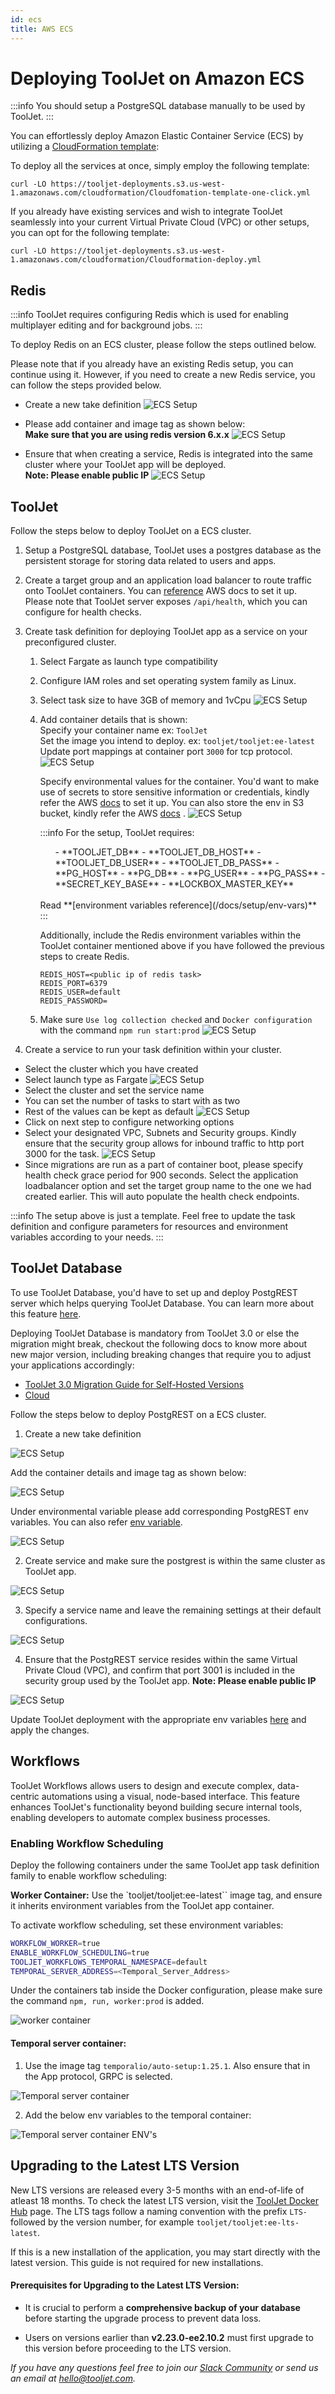```yaml
---
id: ecs
title: AWS ECS
---
```


# Deploying ToolJet on Amazon ECS

:::info
You should setup a PostgreSQL database manually to be used by ToolJet.
:::

You can effortlessly deploy Amazon Elastic Container Service (ECS) by utilizing a [CloudFormation template](https://aws.amazon.com/cloudformation/):

To deploy all the services at once, simply employ the following template:

```
curl -LO https://tooljet-deployments.s3.us-west-1.amazonaws.com/cloudformation/Cloudfomation-template-one-click.yml
```

If you already have existing services and wish to integrate ToolJet seamlessly into your current Virtual Private Cloud (VPC) or other setups, you can opt for the following template:

```
curl -LO https://tooljet-deployments.s3.us-west-1.amazonaws.com/cloudformation/Cloudformation-deploy.yml
``` 

<div style={{paddingTop:'24px'}}>

## Redis

:::info
ToolJet requires configuring Redis which is used for enabling multiplayer editing and for background jobs.
:::

To deploy Redis on an ECS cluster, please follow the steps outlined below.

Please note that if you already have an existing Redis setup, you can continue using it. However, if you need to create a new Redis service, you can follow the steps provided below.

- Create a new take definition 
  <img className="screenshot-full" src="/img/setup/ecs/ecs-1.png" alt="ECS Setup" />

- Please add container and image tag as shown below: <br/>
  **Make sure that you are using redis version 6.x.x**
  <img className="screenshot-full" src="/img/setup/ecs/ecs-2.png" alt="ECS Setup" />

- Ensure that when creating a service, Redis is integrated into the same cluster where your ToolJet app will be deployed. <br/>
  **Note: Please enable public IP**
  <img className="screenshot-full" src="/img/setup/ecs/ecs-3.png" alt="ECS Setup" />

</div>

<div style={{paddingTop:'24px'}}>

## ToolJet

Follow the steps below to deploy ToolJet on a ECS cluster.

1. Setup a PostgreSQL database, ToolJet uses a postgres database as the persistent storage for storing data related to users and apps.
2. Create a target group and an application load balancer to route traffic onto ToolJet containers. You can [reference](https://docs.aws.amazon.com/AmazonECS/latest/userguide/create-application-load-balancer.html) AWS docs to set it up. Please note that ToolJet server exposes `/api/health`, which you can configure for health checks.
3. Create task definition for deploying ToolJet app as a service on your preconfigured cluster.
    1. Select Fargate as launch type compatibility
    2. Configure IAM roles and set operating system family as Linux. 
    3. Select task size to have 3GB of memory and 1vCpu
        <img className="screenshot-full" src="/img/setup/ecs/ecs-4.png" alt="ECS Setup" />
    4. Add container details that is shown: <br/>
       Specify your container name ex: `ToolJet` <br/>
       Set the image you intend to deploy. ex: `tooljet/tooljet:ee-latest` <br/>
       Update port mappings at container port `3000` for tcp protocol. 
        <img className="screenshot-full" src="/img/setup/ecs/ecs-5.png" alt="ECS Setup" />

        Specify environmental values for the container. You'd want to make use of secrets to store sensitive information or credentials, kindly refer the AWS [docs](https://docs.aws.amazon.com/AmazonECS/latest/developerguide/specifying-sensitive-data-secrets.html) to set it up. You can also store the env in S3 bucket, kindly refer the AWS [docs](https://docs.aws.amazon.com/AmazonECS/latest/developerguide/taskdef-envfiles.html) . 
        <img className="screenshot-full" src="/img/setup/ecs/ecs-6.png" alt="ECS Setup" />

        :::info
        For the setup, ToolJet requires:
        <ul> 
        - **TOOLJET_DB** 
        - **TOOLJET_DB_HOST**
        - **TOOLJET_DB_USER**
        - **TOOLJET_DB_PASS**
        - **PG_HOST**
        - **PG_DB**
        - **PG_USER**
        - **PG_PASS**
        - **SECRET_KEY_BASE** 
        - **LOCKBOX_MASTER_KEY**
        </ul>
        <br/>
        Read **[environment variables reference](/docs/setup/env-vars)**
        :::

        Additionally, include the Redis environment variables within the ToolJet container mentioned above if you have followed the previous steps to create Redis.
        ```
        REDIS_HOST=<public ip of redis task>
        REDIS_PORT=6379
        REDIS_USER=default
        REDIS_PASSWORD=
        ```
    5. Make sure `Use log collection checked` and `Docker configuration` with the command `npm run start:prod`
        <img className="screenshot-full" src="/img/setup/ecs/ecs-8.png" alt="ECS Setup" />

4. Create a service to run your task definition within your cluster.

  - Select the cluster which you have created
  - Select launch type as Fargate 
    <img className="screenshot-full" src="/img/setup/ecs/ecs-9.png" alt="ECS Setup" />
  - Select the cluster and set the service name
  - You can set the number of tasks to start with as two
  - Rest of the values can be kept as default
    <img className="screenshot-full" src="/img/setup/ecs/ecs-10.png" alt="ECS Setup" />
  - Click on next step to configure networking options
  - Select your designated VPC, Subnets and Security groups. Kindly ensure that the security group allows for inbound traffic to http port 3000 for the task.
    <img className="screenshot-full" src="/img/setup/ecs/ecs-11.png" alt="ECS Setup" />
  - Since migrations are run as a part of container boot, please specify health check grace period for 900 seconds. Select the application loadbalancer option and set the target group name to the one we had created earlier. This will auto populate the health check endpoints.

:::info
The setup above is just a template. Feel free to update the task definition and configure parameters for resources and environment variables according to your needs.
:::

</div>

<div style={{paddingTop:'24px'}}>

## ToolJet Database

To use ToolJet Database, you'd have to set up and deploy PostgREST server which helps querying ToolJet Database. You can learn more about this feature [here](/docs/tooljet-db/tooljet-database).

Deploying ToolJet Database is mandatory from ToolJet 3.0 or else the migration might break, checkout the following docs to know more about new major version, including breaking changes that require you to adjust your applications accordingly:

- [ToolJet 3.0 Migration Guide for Self-Hosted Versions](./upgrade-to-v3.md)
- [Cloud](./cloud-v3-migration.md)

Follow the steps below to deploy PostgREST on a ECS cluster. 

1. Create a new take definition

  <div style={{textAlign: 'center'}}>

  <img className="screenshot-full" src="/img/setup/ecs/ecs-12.png" alt="ECS Setup" />

  </div>
  
  Add the container details and image tag as shown below:

  <div style={{textAlign: 'center'}}>

  <img className="screenshot-full" src="/img/setup/ecs/ecs-13.png" alt="ECS Setup" />

  </div>
  
  Under environmental variable please add corresponding PostgREST env variables. You can also refer [env variable](/docs/setup/env-vars#postgrest).

  <div style={{textAlign: 'center'}}>

  <img className="screenshot-full" src="/img/setup/ecs/ecs-14.png" alt="ECS Setup" />

  </div>


2. Create service and make sure the postgrest is within the same cluster as ToolJet app. 

  <div style={{textAlign: 'center'}}>

  <img className="screenshot-full" src="/img/setup/ecs/ecs-15.png" alt="ECS Setup" />

  </div>


3. Specify a service name and leave the remaining settings at their default configurations.

  <div style={{textAlign: 'center'}}>

  <img className="screenshot-full" src="/img/setup/ecs/ecs-16.png" alt="ECS Setup" />

  </div>

4. Ensure that the PostgREST service resides within the same Virtual Private Cloud (VPC), and confirm that port 3001 is included in the security group used by the ToolJet app. **Note: Please enable public IP**

  <div style={{textAlign: 'center'}}>

  <img className="screenshot-full" src="/img/setup/ecs/ecs-17.png" alt="ECS Setup" />

  </div>

Update ToolJet deployment with the appropriate env variables [here](/docs/setup/env-vars#tooljet-database) and apply the changes.

</div>

## Workflows

ToolJet Workflows allows users to design and execute complex, data-centric automations using a visual, node-based interface. This feature enhances ToolJet's functionality beyond building secure internal tools, enabling developers to automate complex business processes.  

### Enabling Workflow Scheduling

Deploy the following containers under the same ToolJet app task definition family to enable workflow scheduling:

**Worker Container:**
Use the `tooljet/tooljet:ee-latest`` image tag, and ensure it inherits environment variables from the ToolJet app container.

To activate workflow scheduling, set these environment variables:

```bash
WORKFLOW_WORKER=true
ENABLE_WORKFLOW_SCHEDULING=true
TOOLJET_WORKFLOWS_TEMPORAL_NAMESPACE=default
TEMPORAL_SERVER_ADDRESS=<Temporal_Server_Address>  
```

Under the containers tab inside the Docker configuration, please make sure the command `npm, run, worker:prod` is added.

<div style={{textAlign: 'center'}}>
  <img className="screenshot-full" src="/img/setup/ecs/ecs-tooljet-worker.png" alt="worker container" />
</div>


#### Temporal server container: 

1. Use the image tag `temporalio/auto-setup:1.25.1`. Also ensure that in the App protocol, GRPC is selected.

<div style={{textAlign: 'center'}}>
  <img className="screenshot-full" src="/img/setup/ecs/ecs-temporal.png" alt="Temporal server container" />
</div>


2. Add the below env variables to the temporal container: 

<div style={{textAlign: 'center'}}>
  <img className="screenshot-full" src="/img/setup/ecs/ecs-temporal-env.png" alt="Temporal server container ENV's" />
</div>


## Upgrading to the Latest LTS Version

New LTS versions are released every 3-5 months with an end-of-life of atleast 18 months. To check the latest LTS version, visit the [ToolJet Docker Hub](https://hub.docker.com/r/tooljet/tooljet/tags) page. The LTS tags follow a naming convention with the prefix `LTS-` followed by the version number, for example `tooljet/tooljet:ee-lts-latest`.

If this is a new installation of the application, you may start directly with the latest version. This guide is not required for new installations.

#### Prerequisites for Upgrading to the Latest LTS Version:

- It is crucial to perform a **comprehensive backup of your database** before starting the upgrade process to prevent data loss.

- Users on versions earlier than **v2.23.0-ee2.10.2** must first upgrade to this version before proceeding to the LTS version.

*If you have any questions feel free to join our [Slack Community](https://tooljet.com/slack) or send us an email at hello@tooljet.com.*
